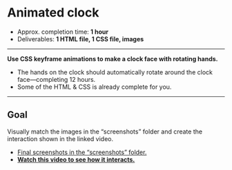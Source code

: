 # Animated clock

- Approx. completion time: **1 hour**
- Deliverables: **1 HTML file, 1 CSS file, images**

---

**Use CSS keyframe animations to make a clock face with rotating hands.**

- The hands on the clock should automatically rotate around the clock face—completing 12 hours.
- Some of the HTML & CSS is already complete for you.

---

## Goal

Visually match the images in the “screenshots” folder and create the interaction shown in the linked video.

- [Final screenshots in the “screenshots” folder.](screenshots)
- [**Watch this video to see how it interacts.**](https://youtu.be/p380u4ztWoM)
